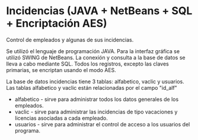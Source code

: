 # Incidencias (JAVA + NetBeans + SQL + Encriptación AES)

Control de empleados y algunas de sus incidencias.

Se utilizó el lenguaje de programación JAVA. Para la interfaz gráfica se utilizó SWING de NetBeans. La conexión y consulta a la base de datos se lleva a cabo mediante SQL. Todos los registros, excepto las claves primarias, se encriptan usando el modo AES.

La base de datos incidencias tiene 3 tablas: alfabetico, vaclic y usuarios. Las tablas alfabetico y vaclic están relacionadas por el campo "id_alf"
* alfabetico - sirve para administrar todos los datos generales de los empleados.
* vaclic - sirve para administrar las incidencias de tipo vacaciones y licencias asociadas a cada empleado.
* usuarios - sirve para administrar el control de acceso a los usuarios del programa.
